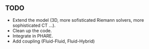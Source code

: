 ## TODO
- Extend the model (3D, more sofisticated Riemann solvers, more sophisticated CT ...).
- Clean up the code.
- Integrate in PHARE.
- Add coupling (Fluid-Fluid, Fluid-Hybrid)